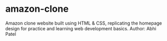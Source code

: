 # amazon-clone
Amazon clone website built using HTML &amp; CSS, replicating the homepage design for practice and learning web development basics.
Author: Abhi Patel
